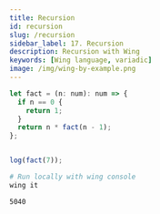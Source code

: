 ```yaml
---
title: Recursion
id: recursion
slug: /recursion
sidebar_label: 17. Recursion
description: Recursion with Wing
keywords: [Wing language, variadic]
image: /img/wing-by-example.png
---
```


```js playground example title="main.w"
let fact = (n: num): num => {
  if n == 0 {
    return 1;
  }
  return n * fact(n - 1);
};


log(fact(7));
```

```bash title="Wing console output"
# Run locally with wing console
wing it

5040
```